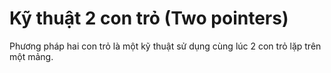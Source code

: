 # Kỹ thuật 2 con trỏ (Two pointers)
Phương pháp hai con trỏ là một kỹ thuật sử dụng cùng lúc 2 con trỏ lặp trên một mảng. 
